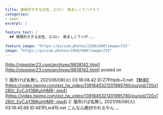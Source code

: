 ```yaml
---
title: 積極的すぎる女性、エロい　羨ましくてハゲそう
categories:
- news
excerpt: |
  
feature_text: |
  ## 積極的すぎる女性、エロい　羨ましくてハゲ...
  
feature_image: "https://picsum.photos/2560/600?image=733"
image: "https://picsum.photos/2560/600?image=733"
---
```


[http://vipsister23.com/archives/9838142.html](http://vipsister23.com/archives/9838142.html)
posted on 

<!--more-->

1: 風吹けば名無し 2021/06/08(火) 03:18:08.42 ID:Z7PHpib+0.net 【動画】[https://video.twimg.com/ext_tw_video/1391645321201995780/pu/vid/720x1280/_EyCJrf3BKuhHMR-.mp4](https://video.twimg.com/ext_tw_video/1391645321201995780/pu/vid/720x1280/_EyCJrf3BKuhHMR-.mp4) 2: 風吹けば名無し 2021/06/08(火) 03:19:45.68 ID:AE1PLm410.net こんなん絶対やれるやん ...
